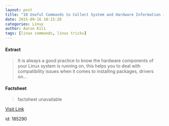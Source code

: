 ```yaml
---
layout: post
title: "10 Useful Commands to Collect System and Hardware Information in Linux"
date: 2015-09-16 10:15:28
categories: Linux
author: Aaron Kili
tags: [linux commands, linux tricks]
---
```



#### Extract
>It is always a good practice to know the hardware components of your Linux system is running on, this helps you to deal with compatibility issues when it comes to installing packages, drivers on&#46;&#46;&#46;

#### Factsheet
>factsheet unavailable

[Visit Link](http://www.tecmint.com/commands-to-collect-system-and-hardware-information-in-linux/)

id:  185290
